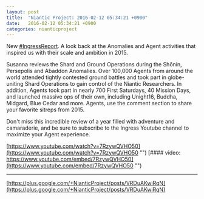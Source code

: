 ```yaml
---
layout: post
title:  "Niantic Project: 2016-02-12 05:34:21 +0900"
date:   2016-02-12 05:34:21 +0900
categories: nianticproject
---
```

New [#IngressReport](https://plus.google.com/s/%23IngressReport ""). A look back at the Anomalies and Agent activities that inspired us with their scale and ambition in 2015.

Susanna reviews the Shard and Ground Operations during the Shōnin, Persepolis and Abaddon Anomalies. Over 100,000 Agents from around the world attended tightly contested ground battles and took part in globe-uniting Shard Operations to gain control of the Niantic Researchers. In addition, Agents took part in nearly 700 First Saturdays, 40 Mission Days, and launched massive ops of their own, including Unight16, Buddha, Midgard, Blue Cedar and more. Agents, use the comment section to share your favorite sitreps from 2015.

Don't miss this incredible review of a year filled with adventure and camaraderie, and be sure to subscribe to the Ingress Youtube channel to maximize your Agent experience.

[https://www.youtube.com/watch?v=7RzywQVHO50](https://www.youtube.com/watch?v=7RzywQVHO50 "")
[#### video: https://www.youtube.com/embed/7RzywQVHO50](https://www.youtube.com/embed/7RzywQVHO50 "")
- - -
[https://plus.google.com/+NianticProject/posts/VRDuAKwiRqN](https://plus.google.com/+NianticProject/posts/VRDuAKwiRqN)
